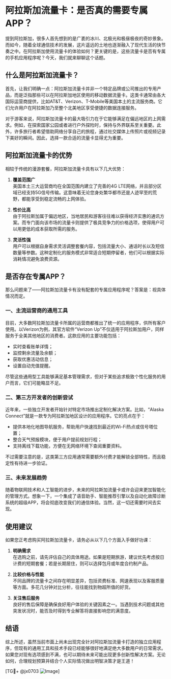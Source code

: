 # 阿拉斯加流量卡：是否真的需要专属APP？

提到阿拉斯加，很多人首先想到的是广袤的冰川、北极光和极昼极夜的奇妙景象。而如今，随着全球通信技术的发展，这片遥远的土地也逐渐融入了现代生活的快节奏之中。在阿拉斯加使用流量卡的体验如何？更关键的是，这些流量卡是否有专属的手机应用程序呢？今天，我们就来聊聊这个话题。

## 什么是阿拉斯加流量卡？

首先，让我们明确一点：阿拉斯加流量卡并非一个特定品牌或公司推出的专用产品，而是泛指那些可以在阿拉斯加地区使用的移动数据流量卡。这类卡通常由各大国际运营商提供，比如AT&T、Verizon、T-Mobile等美国本土的主流服务商。它们允许用户在阿拉斯加乃至整个北美地区享受便捷的数据连接服务。

对于游客来说，阿拉斯加流量卡的最大吸引力在于它能够满足在偏远地区的上网需求。例如，在探索国家公园或者进行户外探险时，保持与外界联系至关重要。此外，许多旅行者希望借助网络分享自己的旅程，通过社交媒体上传照片或视频记录下美好的瞬间。因此，选择一款合适的流量卡显得尤为重要。

## 阿拉斯加流量卡的优势

相较于传统的漫游套餐，阿拉斯加流量卡具有以下几大优势：

1. **覆盖范围广**  
   美国本土三大运营商均在全国范围内建立了完善的4G LTE网络，并且部分区域已经支持5G信号传输。这意味着无论您身处繁华都市还是人迹罕至的荒野，都能享受到稳定流畅的上网体验。

2. **性价比高**  
   由于阿拉斯加属于偏远地区，当地居民和游客往往难以获得经济实惠的通讯方案。而专门面向该市场的流量卡则提供了极具竞争力的价格选项，使得用户可以用更低的成本获取所需的服务。

3. **灵活性强**  
   用户可以根据自身需求灵活调整套餐内容，包括流量大小、通话时长以及短信数量等参数。这种定制化的服务模式非常适合短期停留者，他们可以根据实际消耗情况避免浪费资源。

## 是否存在专属APP？

那么问题来了——阿拉斯加流量卡有没有配套的专属应用程序呢？答案是：视具体情况而定。

### 一、主流运营商的通用工具
目前，大多数阿拉斯加流量卡所属的运营商都推出了统一的应用程序，供所有客户使用。以Verizon为例，其官方软件“Verizon Up”不仅适用于阿拉斯加用户，同样服务于全美其他地区的消费者。这款应用的主要功能包括：
- 实时查看账单详情；
- 监控剩余流量及余额；
- 获取优惠活动信息；
- 设置自动充值提醒。

尽管这些通用型工具能够满足基本管理需求，但对于某些追求极致个性化服务的用户而言，它们可能略显不足。

### 二、第三方开发者的创新尝试
近年来，一些独立开发者开始针对特定市场推出定制化解决方案。比如，“Alaska Connect”就是一款专为阿拉斯加地区设计的应用程序。它的亮点在于：
- 提供本地化地图导航服务，帮助用户快速找到最近的Wi-Fi热点或信号塔位置；
- 整合天气预报模块，便于用户提前规划行程；
- 支持离线下载功能，方便在无网络环境下查阅重要资料。

不过需要注意的是，这类第三方应用通常需要额外付费才能解锁全部特性，而且稳定性有待进一步验证。

### 三、未来发展趋势
随着物联网技术和人工智能的进步，未来的阿拉斯加流量卡或许会迎来更加智能化的管理方式。想象一下，一个集成了语音助手、智能推荐引擎以及自动化故障诊断系统的超级APP，将会彻底改变我们的通信体验。当然，这一切还需要时间去实现。

## 使用建议

如果您正考虑购买阿拉斯加流量卡，请务必从以下几个方面入手做好功课：

1. **明确需求**  
   在选购之前，请先评估自己的具体用途。如果是短期旅游，建议优先考虑按日计费的短期套餐；若是长期居住，则可以选择包月或年度合约制产品。

2. **比较价格与性能**  
   不同品牌的流量卡之间存在明显差异，包括资费标准、网速表现以及客服质量等方面。多花几分钟对比分析，往往能找到物超所值的好货。

3. **关注售后服务**  
   良好的售后保障是确保良好用户体验的关键因素之一。当遇到技术问题或其他突发状况时，能否及时得到专业解答将直接影响您的满意度。

## 结语

综上所述，虽然当前市面上尚未出现完全针对阿拉斯加流量卡打造的独立应用程序，但现有的通用工具和技术手段已经能够很好地满足绝大多数用户的日常需求。如果您对现有选项感到不满，也可以期待未来可能出现更多创新性解决方案。无论如何，合理规划预算并结合个人实际情况做出明智决策才是王道！

[TG💪+ @jx0703 ![Image](https://github.com/user-attachments/assets/dbca1d08-cadb-493c-b0ec-ad6f7a83f270)]